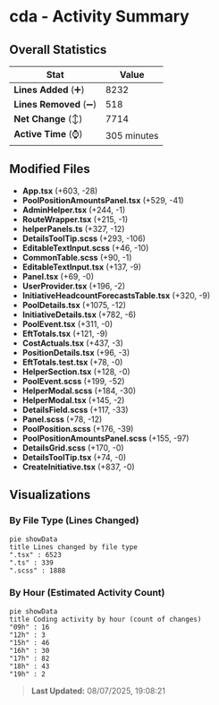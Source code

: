 # cda - Activity Summary 

## Overall Statistics

| Stat                   | Value                                                             |
| ---------------------- | ----------------------------------------------------------------- |
| **Lines Added** (➕)   | 8232                                          |
| **Lines Removed** (➖) | 518                                        |
| **Net Change** (↕)    | 7714                |
| **Active Time** (⌚)   | 305 minutes |


## Modified Files
- **App.tsx** (+603, -28)
- **PoolPositionAmountsPanel.tsx** (+529, -41)
- **AdminHelper.tsx** (+244, -1)
- **RouteWrapper.tsx** (+215, -1)
- **helperPanels.ts** (+327, -12)
- **DetailsToolTip.scss** (+293, -106)
- **EditableTextInput.scss** (+46, -10)
- **CommonTable.scss** (+90, -1)
- **EditableTextInput.tsx** (+137, -9)
- **Panel.tsx** (+69, -0)
- **UserProvider.tsx** (+196, -2)
- **InitiativeHeadcountForecastsTable.tsx** (+320, -9)
- **PoolDetails.tsx** (+1075, -12)
- **InitiativeDetails.tsx** (+782, -6)
- **PoolEvent.tsx** (+311, -0)
- **EftTotals.tsx** (+121, -9)
- **CostActuals.tsx** (+437, -3)
- **PositionDetails.tsx** (+96, -3)
- **EftTotals.test.tsx** (+78, -0)
- **HelperSection.tsx** (+128, -0)
- **PoolEvent.scss** (+199, -52)
- **HelperModal.scss** (+184, -30)
- **HelperModal.tsx** (+145, -2)
- **DetailsField.scss** (+117, -33)
- **Panel.scss** (+78, -12)
- **PoolPosition.scss** (+176, -39)
- **PoolPositionAmountsPanel.scss** (+155, -97)
- **DetailsGrid.scss** (+170, -0)
- **DetailsToolTip.tsx** (+74, -0)
- **CreateInitiative.tsx** (+837, -0)

## Visualizations

### By File Type (Lines Changed)

```mermaid
pie showData
title Lines changed by file type
".tsx" : 6523
".ts" : 339
".scss" : 1888
```

### By Hour (Estimated Activity Count)

```mermaid
pie showData
title Coding activity by hour (count of changes)
"09h" : 16
"12h" : 3
"15h" : 46
"16h" : 30
"17h" : 82
"18h" : 43
"19h" : 2
```


> **Last Updated:** 08/07/2025, 19:08:21